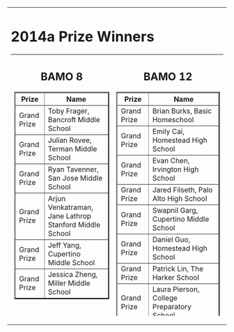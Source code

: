 
<center>

<tr valign="top"><td align="center">
<table border="0" width="400"><tr valign="top"><td><div class="textbox">
 
<h1>2014a Prize Winners</h1>
<table height="600" border="0" cellpadding="10">
<tr valign="top">
<td>
<div align="center">
<h2>BAMO 8</h2>
<table cellpadding="10" border="2">
<tr><th>Prize</th><th>Name</th></tr>
<tr><td>Grand Prize</td><td>Toby Frager, Bancroft Middle School</td></tr>
<tr><td>Grand Prize</td><td>Julian Rovee, Terman Middle School</td></tr>
<tr><td>Grand Prize</td><td>Ryan Tavenner, San Jose Middle School</td></tr>
<tr><td>Grand Prize</td><td>Arjun Venkatraman, Jane Lathrop Stanford Middle School</td></tr>
<tr><td>Grand Prize</td><td>Jeff Yang, Cupertino Middle School</td></tr>
<tr><td>Grand Prize</td><td>Jessica Zheng, Miller Middle School</td></tr>
</table>
<br><br>
<table cellpadding="10" border="2">
<tr><th>Team Prize</th><th>Team Name</th></tr>
<tr><td>First Place Team Score</td><td>Cupertino Middle School</td></tr>
<tr><td>Second Place Team Score</td><td>Odle Middle School</td></tr>
<tr><td>Third Place Team Score</td><td>The Harker School</td></tr>
<tr><td>Fourth Place Team Score</td><td>Harvest Park Middle School</td></tr>
<tr><td>Fifth Place Team Score</td><td>Hamilton Middle School</td></tr>
<tr><td>First Place Team Participation</td><td>Terman Middle School</td></tr>
<tr><td>Second Place Team Participation</td><td>Cupertino Middle School</td></tr>
</table>
<br>
<br>
 
<td>
<div align="center">
<h2>BAMO 12</h2>
<table cellpadding="10" border="2">
<tr><th>Prize</th><th>Name</th></tr>
<tr><td>Grand Prize</td><td>Brian Burks, Basic Homeschool</td></tr>
<tr><td>Grand Prize</td><td>Emily Cai, Homestead High School</td></tr>
<tr><td>Grand Prize</td><td>Evan Chen, Irvington High School</td></tr>
<tr><td>Grand Prize</td><td>Jared Filseth, Palo Alto High School</td></tr>
<tr><td>Grand Prize</td><td>Swapnil Garg, Cupertino Middle School</td></tr>
<tr><td>Grand Prize</td><td>Daniel Guo, Homestead High School</td></tr>
<tr><td>Grand Prize</td><td>Patrick Lin, The Harker School</td></tr>
<tr><td>Grand Prize</td><td>Laura Pierson, College Preparatory School</td></tr>
<tr><td>Grand Prize</td><td>Mihir Signal, Jordan Middle School</td></tr>
<tr><td>Grand Prize</td><td>Vikram Sundar, The Harker School</td></tr>
<tr><td>Grand Prize</td><td>Ashwath Thirumalai, The Harker School</td></tr>
<tr><td>Grand Prize</td><td>Danielle Wang, Andrew Hill School</td></tr>
</table>
<br><br>
<table cellpadding="10" border="2">
<tr><th>Team Prize</th><th>Team Name</th></tr>
<tr><td>First Place Team Score</td><td>The Harker School</td></tr>
<tr><td>Second Place Team Score</td><td>Mission San Jose High School</td></tr>
<tr><td>Third Place Team Score</td><td>Saratoga High School</td></tr>
<tr><td>Fourth Place Team Score</td><td>Henry M Gunn High School</td></tr>
<tr><td>Fifth Place Team Score</td><td>Homestead High</td></tr>
<tr><td>First Place Team Participation</td><td>Henry M Gunn High School</td></tr>
<tr><td>Second Place Team Participation</td><td>Lynbrook High School</td></tr>
 
<table cellpadding="50"><tr><td>
BAMO is supported by grants and donations.  Please contact <a href="mailto:bamo@msri.org">bamo@msri.org</a> to help sponsor this year's contest.

